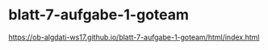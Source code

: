 ﻿# blatt-7-aufgabe-1-goteam
https://ob-algdati-ws17.github.io/blatt-7-aufgabe-1-goteam/html/index.html
